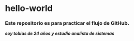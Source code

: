# hello-world
### Este repositorio es para practicar el flujo de GitHub.
***soy tobias de 24 años y estudio analista de sistemas***
